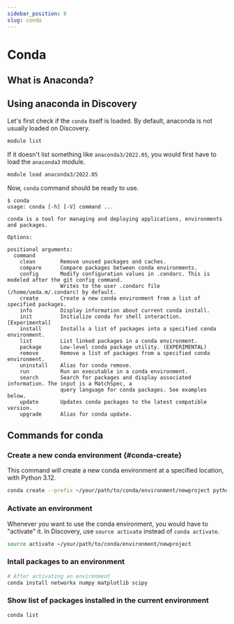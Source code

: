 ```yaml
---
sidebar_position: 8
slug: conda
---
```


# Conda

## What is Anaconda?


## Using anaconda in Discovery
Let's first check if the `conda` itself is loaded. By default, anaconda is not usually loaded on Discovery. 
```sh
module list
```

If it doesn't list something like `anaconda3/2022.05`, you would first have to load the `anaconda3` module.
```sh
module load anaconda3/2022.05
```

Now, `conda` command should be ready to use.
```shell-session
$ conda
usage: conda [-h] [-V] command ...

conda is a tool for managing and deploying applications, environments and packages.

Options:

positional arguments:
  command
    clean        Remove unused packages and caches.
    compare      Compare packages between conda environments.
    config       Modify configuration values in .condarc. This is modeled after the git config command.
                 Writes to the user .condarc file (/home/ueda.m/.condarc) by default.
    create       Create a new conda environment from a list of specified packages.
    info         Display information about current conda install.
    init         Initialize conda for shell interaction. [Experimental]
    install      Installs a list of packages into a specified conda environment.
    list         List linked packages in a conda environment.
    package      Low-level conda package utility. (EXPERIMENTAL)
    remove       Remove a list of packages from a specified conda environment.
    uninstall    Alias for conda remove.
    run          Run an executable in a conda environment.
    search       Search for packages and display associated information. The input is a MatchSpec, a
                 query language for conda packages. See examples below.
    update       Updates conda packages to the latest compatible version.
    upgrade      Alias for conda update.
```
## Commands for conda

### Create a new conda environment {#conda-create}
This command will create a new conda environment at a specified location, with Python 3.12.
```sh
conda create --prefix ~/your/path/to/conda/environment/newproject python=3.12
```

### Activate an environment
Whenever you want to use the conda environment, you would have to "activate" it.
In Discovery, use `source activate` instead of `conda activate`.
```sh
source activate ~/your/path/to/conda/environment/newproject
```

### Intall packages to an environment
```sh
# After activating an environment
conda install networkx numpy matplotlib scipy
```

### Show list of packages installed in the current environment
```sh
conda list
```